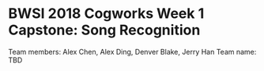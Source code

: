 # BWSI 2018 Cogworks Week 1 Capstone: Song Recognition

Team members: Alex Chen, Alex Ding, Denver Blake, Jerry Han
Team name: TBD